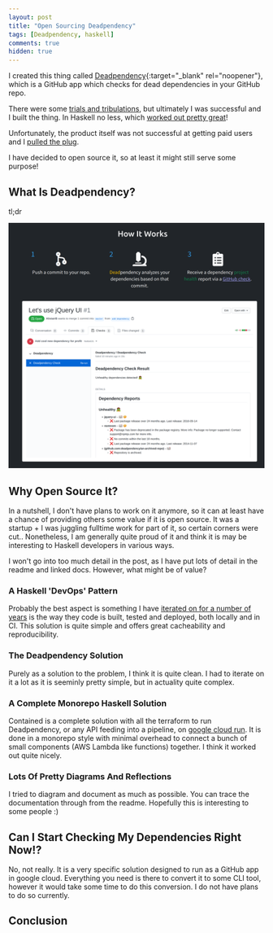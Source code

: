 ```yaml
---
layout: post
title: "Open Sourcing Deadpendency"
tags: [Deadpendency, haskell]
comments: true
hidden: true
---
```


I created this thing called [Deadpendency](https://deadpendency.com/){:target="_blank" rel="noopener"}, which is a GitHub app which checks for dead dependencies in your GitHub repo.

There were some [trials and tribulations](/my-experience-creating-a-one-person-startup), but ultimately I was successful and I built the thing. In Haskell no less, which [worked out pretty great](/reflections-on-haskell-for-startup)!

Unfortunately, the product itself was not successful at getting paid users and I [pulled the plug](/shutting-down-deadpendency).

I have decided to open source it, so at least it might still serve some purpose!

## What Is Deadpendency?

tl;dr

<img class="center-image" width="800" src="/images/deadpendency-tldr.png" alt="Deadpendency Tldr"/>

## Why Open Source It?

In a nutshell, I don't have plans to work on it anymore, so it can at least have a chance of providing others some value if it is open source. It was a startup + I was juggling fulltime work for part of it, so certain corners were cut.. Nonetheless, I am generally quite proud of it and think it is may be interesting to Haskell developers in various ways.

I won't go into too much detail in the post, as I have put lots of detail in the readme and linked docs. However, what might be of value?

### A Haskell 'DevOps' Pattern

Probably the best aspect is something I have [iterated on for a number of years](https://github.com/AlistairB/docker-stack-haskell) is the way they code is built, tested and deployed, both locally and in CI. This solution is quite simple and offers great cacheability and reproducibility.

### The Deadpendency Solution

Purely as a solution to the problem, I think it is quite clean. I had to iterate on it a lot as it is seeminly pretty simple, but in actuality quite complex.

### A Complete Monorepo Haskell Solution

Contained is a complete solution with all the terraform to run Deadpendency, or any API feeding into a pipeline, on [google cloud run](https://cloud.google.com/run). It is done in a monorepo style with minimal overhead to connect a bunch of small components (AWS Lambda like functions) together. I think it worked out quite nicely.


### Lots Of Pretty Diagrams And Reflections

I tried to diagram and document as much as possible. You can trace the documentation through from the readme. Hopefully this is interesting to some people :)

## Can I Start Checking My Dependencies Right Now!?

No, not really. It is a very specific solution designed to run as a GitHub app in google cloud. Everything you need is there to convert it to some CLI tool, however it would take some time to do this conversion. I do not have plans to do so currently.

## Conclusion
